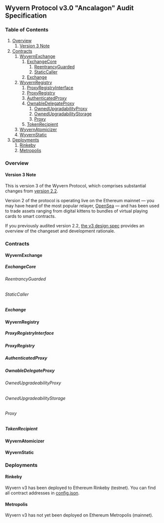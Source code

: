 Wyvern Protocol v3.0 "Ancalagon" Audit Specification
----------------------------------------------------

### Table of Contents

1. [Overview](#overview)
    1. [Version 3 Note](#version-3-note)
1. [Contracts](#contracts)
    1. [WyvernExchange](#wyvernexchange)
        1. [ExchangeCore](#exchangecore)
            1. [ReentrancyGuarded](#reentrancyguarded)
            1. [StaticCaller](#staticcaller)
        1. [Exchange](#exchange)
    1. [WyvernRegistry](#wyvernregistry)
        1. [ProxyRegistryInterface](#proxyregistryinterface)
        1. [ProxyRegistry](#proxyregistry)
        1. [AuthenticatedProxy](#authenticatedproxy)
        1. [OwnableDelegateProxy](#ownabledelegateproxy)
            1. [OwnedUpgradabilityProxy](#ownedupgradabilityproxy)
            1. [OwnedUpgradabilityStorage](#ownedupgradabilitystorage)
            1. [Proxy](#proxy)
        1. [TokenRecipient](#tokenrecipient)
    1. [WyvernAtomicizer](#wyvernatomicizer)
    1. [WyvernStatic](#wyvernstatic)
1. [Deployments](#deployments)
    1. [Rinkeby](#rinkeby)
    1. [Metropolis](#metropolis)

### Overview

#### Version 3 Note

This is version 3 of the Wyvern Protocol, which comprises substantial changes from [version 2.2](https://github.com/projectwyvern/wyvern-ethereum).

Version 2 of the protocol is operating live on the Ethereum mainnet — you may have heard of the most popular relayer, [OpenSea](https://opensea.io) — and has been used to trade assets ranging from digital kittens to bundles of virtual playing cards to smart contracts.

If you previously audited version 2.2, [the v3 design spec](../DESIGN.md) provides an overview of the changeset and development rationale.

### Contracts

#### WyvernExchange

##### ExchangeCore

###### ReentrancyGuarded

###### StaticCaller

##### Exchange

#### WyvernRegistry

##### ProxyRegistryInterface

##### ProxyRegistry

##### AuthenticatedProxy

##### OwnableDelegateProxy

###### OwnedUpgradeabilityProxy

###### OwnedUpgradeabilityStorage

###### Proxy

##### TokenRecipient

#### WyvernAtomicizer

#### WyvernStatic

### Deployments

#### Rinkeby

Wyvern v3 has been deployed to Ethereum Rinkeby (testnet). You can find all contract addresses in [config.json](../config.json).

#### Metropolis

Wyvern v3 has not yet been deployed on Ethereum Metropolis (mainnet).
